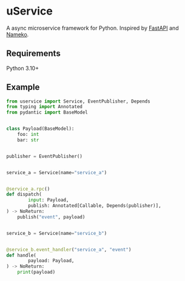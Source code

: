 # uService
A async microservice framework for Python. Inspired by [FastAPI](https://github.com/tiangolo/fastapi) and [Nameko](https://github.com/nameko/nameko).


## Requirements

Python 3.10+

## Example

``` python
from uservice import Service, EventPublisher, Depends
from typing import Annotated
from pydantic import BaseModel


class Payload(BaseModel):
    foo: int
    bar: str


publisher = EventPublisher()


service_a = Service(name="service_a")


@service_a.rpc()
def dispatch(
        input: Payload,
        publish: Annotated[Callable, Depends(publisher)],
) -> NoReturn:
    publish("event", payload)


service_b = Service(name="service_b")


@service_b.event_handler("service_a", "event")
def handle(
        payload: Payload,
) -> NoReturn:
    print(payload)
```

